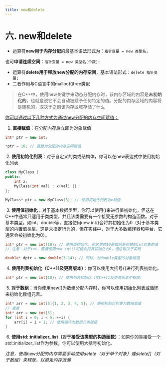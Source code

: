 ```yaml
---
title: new和delete
---
```


# 六. new和delete

- 运算符**new用于内存分配**的最基本语法形式为：`指针变量 = new 类型名;`

​        也可**申请连续空间**：`指针变量 = new 类型名[个数];`

- 运算符**delete用于释放new分配的内存空间**，基本语法形式：`delete 指针变量;`
- 二者作用与C语言中的malloc和free类似

> 在C++中，使用new关键字来动态分配内存时，该内存区域的内容是**未初始化的**，也就是说它不会自动被赋予任何特定的值。分配的内存区域的内容将是随机的，取决于之前该内存区域存储了什么

<u>你可以通过以下几种方式为通过new分配的内存空间赋值：</u>

1. **直接赋值**：在分配内存后立即为对象赋值

```cpp
int* ptr = new int;

*ptr = 10; // 直接为分配的内存空间赋值
```

​    2. **使用初始化列表**：对于自定义的类或结构体，你可以在new表达式中使用初始化列表

```cpp
class MyClass {
public:
    int x;
    MyClass(int val) : x(val) {}
};

MyClass* ptr = new MyClass(5); // 使用初始化列表为x赋值
```

​     3. **使用值初始化**：对于基本数据类型，你可以使用()来进行值初始化，但这在C++中通常只适用于类类型，并且该类需要有一个接受无参数的构造函数。对于基本类型，如int、double等，直接使用new int()会将其初始化为0（对于基本类型的内置值类型，这是未指定行为的，但在实践中，对于大多数编译器和平台，它通常会被初始化为0）。

```cpp
int* ptr = new int(10); // 使用值初始化，但这里的10是赋给新创建的int对象的值
// 注意：对于int，直接使用new int()可能会将其初始化为0，但这取决于实现

double* dptr = new double(3.14); // 同样，为double类型的对象赋值
```

​    4. **使用列表初始化（C++11及更高版本）**：你可以使用大括号{}进行列表初始化。

```cpp
int* ptr = new int{10}; // 使用列表初始化（在C++11及更高版本中有效）
```

​    5. **对于数组**：当你使用new[]为数组分配内存时，你可以使用<u>初始化列表或循环</u>来初始化数组元素。

```cpp
int* arr = new int[5]{1, 2, 3, 4, 5}; // 使用初始化列表为数组赋值
// 或者
int* arr = new int[5];
for (int i = 0; i < 5; ++i) {
    arr[i] = i + 1; // 使用循环为数组元素赋值
}
```

​    6. **使用std::initializer_list（对于接受该类型的构造函数）**：如果你的类接受一个std::initializer_list作为参数，你可以使用大括号初始化。



*注意，使用new分配的内存需要手动使用delete（对于单个对象）或delete[]（对于数组）来释放，以避免内存泄漏*




